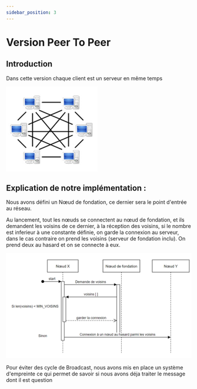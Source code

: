 ```yaml
---
sidebar_position: 3
---
```


# Version Peer To Peer

## Introduction

Dans cette version chaque client est un serveur en même temps

![peer to peer](./img/p2p.png)

## Explication de notre implémentation :

Nous avons défini un Nœud de fondation, ce dernier sera le point d'entrée au réseau.

Au lancement, tout les nœuds se connectent au nœud de fondation, et ils demandent les voisins de ce dernier, à la réception des voisins, si le nombre est inferieur à une constante définie, on garde la connexion au serveur, dans le cas contraire on prend les voisins (serveur de fondation inclu). On prend deux au hasard et on se connecte à eux.

![peer to peer](./img/diagramme_de_sequence.png)

Pour éviter des cycle de Broadcast, nous avons mis en place un système d'empreinte ce qui permet de savoir si nous avons déja traiter le message dont il est question
